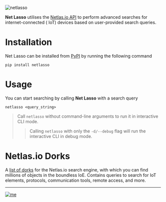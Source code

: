 ![netlasso](https://github.com/rly0nheart/netlasso/assets/74001397/526a3e23-7882-4d44-a04d-89519444db33)


**Net Lasso** utilises the [Netlas.io API](https://netlas.io/api) to perform advanced searches for internet-connected (
IoT) devices based on user-provided search queries.

# Installation

Net Lasso can be installed from [PyPI](https://pypi.org/project/netlasso) by running the following command

```commandline
pip install netlasso
```

# Usage

You can start searching by calling **Net Lasso** with a search query

```commandline
netlasso <query_string>
```
> Call `netlasso` without command-line arguments to run it in interactive CLI mode.
>> Calling `netlasso` with only the `-d/--debug` flag will run the interactive CLI in debug mode.


# Netlas.io Dorks

A [list of dorks](https://github.com/netlas-io/netlas-dorks) for the Netlas.io search engine, with which you can find
millions of objects in the boundless IoE. Contains queries to search for IoT elements, protocols, communication tools,
remote access, and more.
***
[![me](https://github.com/rly0nheart/netlasso/assets/74001397/8f67cb42-8216-4ee4-95d3-1206ad4f8c72)](https://about.me/rly0nheart)

